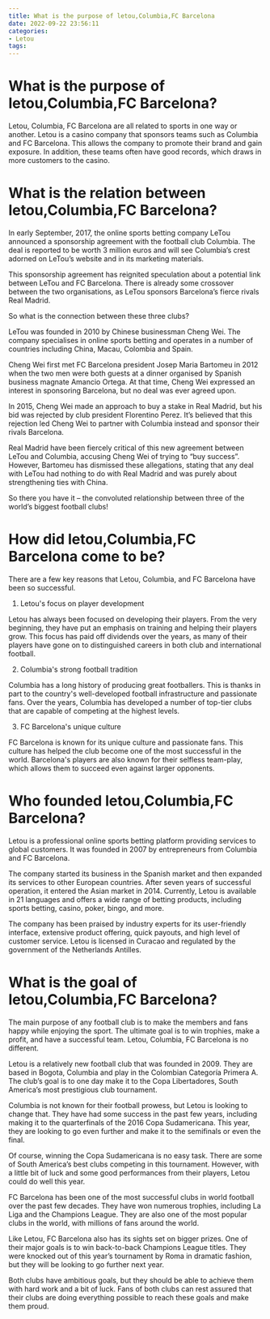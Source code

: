 ```yaml
---
title: What is the purpose of letou,Columbia,FC Barcelona
date: 2022-09-22 23:56:11
categories:
- Letou
tags:
---
```



#  What is the purpose of letou,Columbia,FC Barcelona?

Letou, Columbia, FC Barcelona are all related to sports in one way or another. Letou is a casino company that sponsors teams such as Columbia and FC Barcelona. This allows the company to promote their brand and gain exposure. In addition, these teams often have good records, which draws in more customers to the casino.

#  What is the relation between letou,Columbia,FC Barcelona?

In early September, 2017, the online sports betting company LeTou announced a sponsorship agreement with the football club Columbia. The deal is reported to be worth 3 million euros and will see Columbia’s crest adorned on LeTou’s website and in its marketing materials.

This sponsorship agreement has reignited speculation about a potential link between LeTou and FC Barcelona. There is already some crossover between the two organisations, as LeTou sponsors Barcelona’s fierce rivals Real Madrid.

So what is the connection between these three clubs?

LeTou was founded in 2010 by Chinese businessman Cheng Wei. The company specialises in online sports betting and operates in a number of countries including China, Macau, Colombia and Spain.

Cheng Wei first met FC Barcelona president Josep Maria Bartomeu in 2012 when the two men were both guests at a dinner organised by Spanish business magnate Amancio Ortega. At that time, Cheng Wei expressed an interest in sponsoring Barcelona, but no deal was ever agreed upon.

In 2015, Cheng Wei made an approach to buy a stake in Real Madrid, but his bid was rejected by club president Florentino Perez. It’s believed that this rejection led Cheng Wei to partner with Columbia instead and sponsor their rivals Barcelona.

Real Madrid have been fiercely critical of this new agreement between LeTou and Columbia, accusing Cheng Wei of trying to “buy success”. However, Bartomeu has dismissed these allegations, stating that any deal with LeTou had nothing to do with Real Madrid and was purely about strengthening ties with China.

So there you have it – the convoluted relationship between three of the world’s biggest football clubs!

#  How did letou,Columbia,FC Barcelona come to be?

There are a few key reasons that Letou, Columbia, and FC Barcelona have been so successful.

1. Letou's focus on player development

Letou has always been focused on developing their players. From the very beginning, they have put an emphasis on training and helping their players grow. This focus has paid off dividends over the years, as many of their players have gone on to distinguished careers in both club and international football.

2. Columbia's strong football tradition

Columbia has a long history of producing great footballers. This is thanks in part to the country's well-developed football infrastructure and passionate fans. Over the years, Columbia has developed a number of top-tier clubs that are capable of competing at the highest levels.

3. FC Barcelona's unique culture

FC Barcelona is known for its unique culture and passionate fans. This culture has helped the club become one of the most successful in the world. Barcelona's players are also known for their selfless team-play, which allows them to succeed even against larger opponents.

#  Who founded letou,Columbia,FC Barcelona?

Letou is a professional online sports betting platform providing services to global customers. It was founded in 2007 by entrepreneurs from Columbia and FC Barcelona.

The company started its business in the Spanish market and then expanded its services to other European countries. After seven years of successful operation, it entered the Asian market in 2014. Currently, Letou is available in 21 languages and offers a wide range of betting products, including sports betting, casino, poker, bingo, and more.

The company has been praised by industry experts for its user-friendly interface, extensive product offering, quick payouts, and high level of customer service. Letou is licensed in Curacao and regulated by the government of the Netherlands Antilles.

#  What is the goal of letou,Columbia,FC Barcelona?

The main purpose of any football club is to make the members and fans happy while enjoying the sport. The ultimate goal is to win trophies, make a profit, and have a successful team. Letou, Columbia, FC Barcelona is no different.

Letou is a relatively new football club that was founded in 2009. They are based in Bogota, Columbia and play in the Colombian Categoría Primera A. The club’s goal is to one day make it to the Copa Libertadores, South America’s most prestigious club tournament.

Columbia is not known for their football prowess, but Letou is looking to change that. They have had some success in the past few years, including making it to the quarterfinals of the 2016 Copa Sudamericana. This year, they are looking to go even further and make it to the semifinals or even the final.

Of course, winning the Copa Sudamericana is no easy task. There are some of South America’s best clubs competing in this tournament. However, with a little bit of luck and some good performances from their players, Letou could do well this year.

FC Barcelona has been one of the most successful clubs in world football over the past few decades. They have won numerous trophies, including La Liga and the Champions League. They are also one of the most popular clubs in the world, with millions of fans around the world.

Like Letou, FC Barcelona also has its sights set on bigger prizes. One of their major goals is to win back-to-back Champions League titles. They were knocked out of this year’s tournament by Roma in dramatic fashion, but they will be looking to go further next year.

Both clubs have ambitious goals, but they should be able to achieve them with hard work and a bit of luck. Fans of both clubs can rest assured that their clubs are doing everything possible to reach these goals and make them proud.